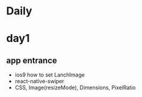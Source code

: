 

# Daily

# day1
## app entrance
* ios9 how to set LanchImage
* react-native-swiper
* CSS, Image(resizeMode), Dimensions, PixelRatio